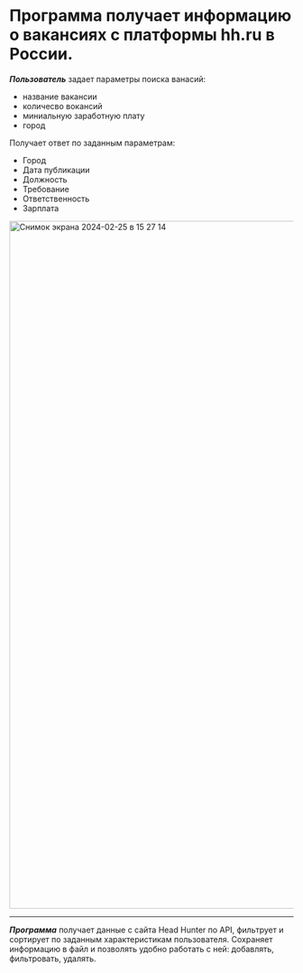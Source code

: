 # Программа получает информацию о вакансиях с платформы hh.ru в России.



***Пользователь*** задает параметры поиска ванасий:
- название вакансии
- количесво вокансий
- миниальную заработную плату
- город

Получает ответ по заданным параметрам:
- Город
- Дата публикации
- Должность
- Требование
- Ответственность
- Зарплата
<img width="1219" alt="Снимок экрана 2024-02-25 в 15 27 14" src="https://github.com/sergeyagapovSkyPro/Kursovay_4/assets/154540094/b7ea82c8-a36b-4396-8053-5659fb58a273">

-------

***Программа*** получает данные с сайта Head Hunter по API, фильтрует и сортирует по заданным характеристикам пользователя. Cохраняет информацию в файл и позволять удобно работать с ней: добавлять, фильтровать, удалять.
